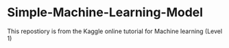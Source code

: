 # Simple-Machine-Learning-Model
This repostiory is from the Kaggle online tutorial for Machine learning (Level 1)
